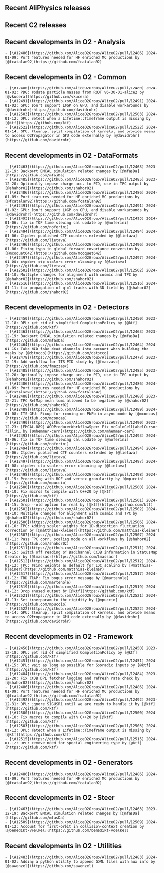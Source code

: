 ## Recent AliPhysics releases
## Recent O2 releases
## Recent developments in O2 - Analysis
	- [\#12486](https://github.com/AliceO2Group/AliceO2/pull/12486) 2024-01-09: Port features needed for HF enriched MC productions by [@fcatalan92](https://github.com/fcatalan92)
## Recent developments in O2 - Common
	- [\#12480](https://github.com/AliceO2Group/AliceO2/pull/12480) 2024-01-02: PDG: Update particle masses from ROOT v6-30-01-alice2 by [@vkucera](https://github.com/vkucera)
	- [\#12491](https://github.com/AliceO2Group/AliceO2/pull/12491) 2024-01-02: GPU: Don't support LOGP on GPU, and disable workarounds by [@davidrohr](https://github.com/davidrohr)
	- [\#12503](https://github.com/AliceO2Group/AliceO2/pull/12503) 2024-01-12: DPL: detect when a Lifetime::Timeframe output is missing by [@ktf](https://github.com/ktf)
	- [\#12522](https://github.com/AliceO2Group/AliceO2/pull/12522) 2024-01-14: GPU: Cleanup, split compilation of kernels, and provide means to access O2Propagator in GPU code externally by [@davidrohr](https://github.com/davidrohr)
## Recent developments in O2 - DataFormats
	- [\#12463](https://github.com/AliceO2Group/AliceO2/pull/12463) 2023-12-19: Backport EMCAL simulation related changes by [@mfasDa](https://github.com/mfasDa)
	- [\#12485](https://github.com/AliceO2Group/AliceO2/pull/12485) 2023-12-20: Optionally impose charge acc. to PID, use in TPC output by [@shahor02](https://github.com/shahor02)
	- [\#12486](https://github.com/AliceO2Group/AliceO2/pull/12486) 2024-01-09: Port features needed for HF enriched MC productions by [@fcatalan92](https://github.com/fcatalan92)
	- [\#12491](https://github.com/AliceO2Group/AliceO2/pull/12491) 2024-01-02: GPU: Don't support LOGP on GPU, and disable workarounds by [@davidrohr](https://github.com/davidrohr)
	- [\#12493](https://github.com/AliceO2Group/AliceO2/pull/12493) 2024-01-06: fix in TOF time slewing cal update by [@noferini](https://github.com/noferini)
	- [\#12494](https://github.com/AliceO2Group/AliceO2/pull/12494) 2024-01-06: Ctpdev: published CTP counters extended by [@lietava](https://github.com/lietava)
	- [\#12496](https://github.com/AliceO2Group/AliceO2/pull/12496) 2024-01-06: Fixing typo in global forward covariance conversion by [@mcoquet642](https://github.com/mcoquet642)
	- [\#12497](https://github.com/AliceO2Group/AliceO2/pull/12497) 2024-01-08: ctpdev: ctp scalers error cleaning by [@lietava](https://github.com/lietava)
	- [\#12502](https://github.com/AliceO2Group/AliceO2/pull/12502) 2024-01-10: Multiple changes for alignment with cosmic and TPC by [@shahor02](https://github.com/shahor02)
	- [\#12516](https://github.com/AliceO2Group/AliceO2/pull/12516) 2024-01-11: fix propagation of q!=1 tracks with 3D field by [@shahor02](https://github.com/shahor02)
## Recent developments in O2 - Detectors
	- [\#12450](https://github.com/AliceO2Group/AliceO2/pull/12450) 2023-12-18: DPL: get rid of simplified CompletionPolicy by [@ktf](https://github.com/ktf)
	- [\#12463](https://github.com/AliceO2Group/AliceO2/pull/12463) 2023-12-19: Backport EMCAL simulation related changes by [@mfasDa](https://github.com/mfasDa)
	- [\#12464](https://github.com/AliceO2Group/AliceO2/pull/12464) 2024-01-15: Take MID fake dead channels into account when building the masks by [@dstocco](https://github.com/dstocco)
	- [\#12478](https://github.com/AliceO2Group/AliceO2/pull/12478) 2023-12-19: Add workflow for ITS PID study by [@fmazzasc](https://github.com/fmazzasc)
	- [\#12485](https://github.com/AliceO2Group/AliceO2/pull/12485) 2023-12-20: Optionally impose charge acc. to PID, use in TPC output by [@shahor02](https://github.com/shahor02)
	- [\#12486](https://github.com/AliceO2Group/AliceO2/pull/12486) 2024-01-09: Port features needed for HF enriched MC productions by [@fcatalan92](https://github.com/fcatalan92)
	- [\#12488](https://github.com/AliceO2Group/AliceO2/pull/12488) 2023-12-21: TPC RefMap mean lumi allowed to be negative by [@shahor02](https://github.com/shahor02)
	- [\#12489](https://github.com/AliceO2Group/AliceO2/pull/12489) 2024-01-08: ITS-GPU: Fixup for running on PbPb in async mode by [@mconcas](https://github.com/mconcas)
	- [\#12490](https://github.com/AliceO2Group/AliceO2/pull/12490) 2023-12-23: [EMCAL-889] AODProducerWorkflowSpec: Fix mcCaloCellLabelCursor fillin… by [@mhemmer-cern](https://github.com/mhemmer-cern)
	- [\#12493](https://github.com/AliceO2Group/AliceO2/pull/12493) 2024-01-06: fix in TOF time slewing cal update by [@noferini](https://github.com/noferini)
	- [\#12494](https://github.com/AliceO2Group/AliceO2/pull/12494) 2024-01-06: Ctpdev: published CTP counters extended by [@lietava](https://github.com/lietava)
	- [\#12497](https://github.com/AliceO2Group/AliceO2/pull/12497) 2024-01-08: ctpdev: ctp scalers error cleaning by [@lietava](https://github.com/lietava)
	- [\#12498](https://github.com/AliceO2Group/AliceO2/pull/12498) 2024-01-15: Processing with ROF and vertex granularity by [@mpuccio](https://github.com/mpuccio)
	- [\#12500](https://github.com/AliceO2Group/AliceO2/pull/12500) 2024-01-10: Fix macros to compile with C++20 by [@ktf](https://github.com/ktf)
	- [\#12501](https://github.com/AliceO2Group/AliceO2/pull/12501) 2024-01-15: Drop --old option for real by [@ktf](https://github.com/ktf)
	- [\#12502](https://github.com/AliceO2Group/AliceO2/pull/12502) 2024-01-10: Multiple changes for alignment with cosmic and TPC by [@shahor02](https://github.com/shahor02)
	- [\#12506](https://github.com/AliceO2Group/AliceO2/pull/12506) 2024-01-10: TPC: Adding scaler weights for 1D-distortion fluctuation correction by [@matthias-kleiner](https://github.com/matthias-kleiner)
	- [\#12507](https://github.com/AliceO2Group/AliceO2/pull/12507) 2024-01-11: Pass TPC corr. scaling mode on all workflows by [@shahor02](https://github.com/shahor02)
	- [\#12511](https://github.com/AliceO2Group/AliceO2/pull/12511) 2024-01-15: Switch off reading of BadChannel CCDB information in StatusMap Creator by [@lmassacr](https://github.com/lmassacr)
	- [\#12512](https://github.com/AliceO2Group/AliceO2/pull/12512) 2024-01-12: TPC: Using weights as default for IDC scaling by [@matthias-kleiner](https://github.com/matthias-kleiner)
	- [\#12517](https://github.com/AliceO2Group/AliceO2/pull/12517) 2024-01-12: TRD TRAP: Fix bogus error message by [@martenole](https://github.com/martenole)
	- [\#12519](https://github.com/AliceO2Group/AliceO2/pull/12519) 2024-01-12: Drop unused output by [@ktf](https://github.com/ktf)
	- [\#12521](https://github.com/AliceO2Group/AliceO2/pull/12521) 2024-01-13: Set innerparam to the rigidity by [@mpuccio](https://github.com/mpuccio)
	- [\#12522](https://github.com/AliceO2Group/AliceO2/pull/12522) 2024-01-14: GPU: Cleanup, split compilation of kernels, and provide means to access O2Propagator in GPU code externally by [@davidrohr](https://github.com/davidrohr)
## Recent developments in O2 - Framework
	- [\#12450](https://github.com/AliceO2Group/AliceO2/pull/12450) 2023-12-18: DPL: get rid of simplified CompletionPolicy by [@ktf](https://github.com/ktf)
	- [\#12451](https://github.com/AliceO2Group/AliceO2/pull/12451) 2024-01-15: DPL: wait as long as possible for Sporadic inputs by [@ktf](https://github.com/ktf)
	- [\#12484](https://github.com/AliceO2Group/AliceO2/pull/12484) 2023-12-20: Fix CCDB DPL fetcher logging and refresh rate check by [@shahor02](https://github.com/shahor02)
	- [\#12486](https://github.com/AliceO2Group/AliceO2/pull/12486) 2024-01-09: Port features needed for HF enriched MC productions by [@fcatalan92](https://github.com/fcatalan92)
	- [\#12492](https://github.com/AliceO2Group/AliceO2/pull/12492) 2023-12-31: DPL: ignore SIGUSR1 until we are ready to handle it by [@ktf](https://github.com/ktf)
	- [\#12500](https://github.com/AliceO2Group/AliceO2/pull/12500) 2024-01-10: Fix macros to compile with C++20 by [@ktf](https://github.com/ktf)
	- [\#12503](https://github.com/AliceO2Group/AliceO2/pull/12503) 2024-01-12: DPL: detect when a Lifetime::Timeframe output is missing by [@ktf](https://github.com/ktf)
	- [\#12515](https://github.com/AliceO2Group/AliceO2/pull/12515) 2024-01-12: DPL: remove need for special engineering type by [@ktf](https://github.com/ktf)
## Recent developments in O2 - Generators
	- [\#12486](https://github.com/AliceO2Group/AliceO2/pull/12486) 2024-01-09: Port features needed for HF enriched MC productions by [@fcatalan92](https://github.com/fcatalan92)
## Recent developments in O2 - Steer
	- [\#12463](https://github.com/AliceO2Group/AliceO2/pull/12463) 2023-12-19: Backport EMCAL simulation related changes by [@mfasDa](https://github.com/mfasDa)
	- [\#12509](https://github.com/AliceO2Group/AliceO2/pull/12509) 2024-01-12: Account for first-orbit in collision-context creation by [@benedikt-voelkel](https://github.com/benedikt-voelkel)
## Recent developments in O2 - Utilities
	- [\#12483](https://github.com/AliceO2Group/AliceO2/pull/12483) 2024-01-02: Adding a python utility to append GDML files with aux info by [@sawenzel](https://github.com/sawenzel)
